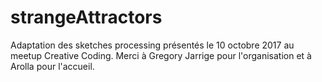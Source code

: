 # strangeAttractors
Adaptation des sketches processing présentés le 10 octobre 2017 au meetup Creative Coding.
Merci à Gregory Jarrige pour l'organisation et à Arolla pour l'accueil.

